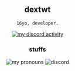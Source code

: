 <div align="center">
  <h2>dextwt</h2>  
  <p><code>16yo, developer.</code></p>
  <a href="https://discord.com/users/884871236528771113">
    <img alt="my discord activity" src="https://lanyard.cnrad.dev/api/884871236528771113?bg=18191c&borderRadius=5px" />
  </a>
  
<h3>stuffs</h3>

</a>
<img alt="my pronouns" src="https://img.shields.io/endpoint?color=%23fff&label=my%20pronouns%3A&logo=handshake&logoColor=%23fff&url=https%3A%2F%2Fpronoundb.org%2Fshields%2F6396950f95ed6674fbc90f12" />
<img alt="discord" src="https://img.shields.io/static/v1?label=my%20discord%3A&message=@dexzory&color=5865F2&logo=discord&logoColor=white" />
</div>
